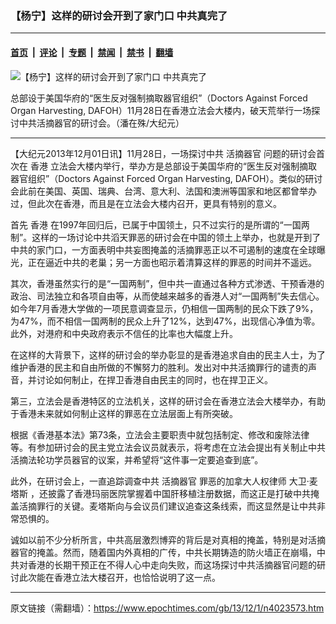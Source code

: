 ### 【杨宁】这样的研讨会开到了家门口 中共真完了

---

#### [首页](../../../..?n4023573) &nbsp;|&nbsp; [评论](../../../../../epoch-comment?n4023573) &nbsp;|&nbsp; [专题](../../../../../epoch-special?n4023573) &nbsp;|&nbsp; [禁闻](../../../../../epoch-news?n4023573) &nbsp;|&nbsp; [禁书](../../../../../books?n4023573) &nbsp;|&nbsp; [翻墙](https://github.com/gfw-breaker/nogfw/blob/master/README.md?n4023573)


<div><img alt="【杨宁】这样的研讨会开到了家门口 中共真完了" class="attachment-djy_600_400 size-djy_600_400 wp-post-image" src="https://i.epochtimes.com/assets/uploads/2013/12/1311301949322039-600x400.jpg"/>
<div class="caption">
 <p>
  总部设于美国华府的“医生反对强制摘取器官组织”（Doctors Against Forced Organ Harvesting, DAFOH）11月28日在香港立法会大楼内，破天荒举行一场探讨中共活摘器官的研讨会。（潘在殊/大纪元）
 </p>
</div></div><hr/><div class="post_content" id="artbody" itemprop="articleBody">
 <!-- article content begin -->
 <p>
  【大纪元2013年12月01日讯】11月28日，一场探讨中共
  <ok href="https://www.epochtimes.com/gb/tag/%E6%B4%BB%E6%91%98%E5%99%A8%E5%AE%98.html">
   活摘器官
  </ok>
  问题的研讨会首次在
  <ok href="https://www.epochtimes.com/gb/tag/%E9%A6%99%E6%B8%AF.html">
   香港
  </ok>
  立法会大楼内举行，举办方是总部设于美国华府的“医生反对强制摘取器官组织”（Doctors Against Forced Organ Harvesting, DAFOH）。类似的研讨会此前在美国、英国、瑞典、台湾、意大利、法国和澳洲等国家和地区都曾举办过，但此次在香港，而且是在立法会大楼内召开，更具有特别的意义。
 </p>
 <p>
  首先
  <ok href="https://www.epochtimes.com/gb/tag/%E9%A6%99%E6%B8%AF.html">
   香港
  </ok>
  在1997年回归后，已属于中国领土，只不过实行的是所谓的“一国两制”。这样的一场讨论中共滔天罪恶的研讨会在中国的领土上举办，也就是开到了中共的家门口，一方面表明中共妄图掩盖的活摘罪恶正以不可遏制的速度在全球曝光，正在逼近中共的老巢；另一方面也昭示着清算这样的罪恶的时间并不遥远。
 </p>
 <p>
  其次，香港虽然实行的是“一国两制”，但中共一直通过各种方式渗透、干预香港的政治、司法独立和各项自由等，从而使越来越多的香港人对“一国两制”失去信心。如今年7月香港大学做的一项民意调查显示，仍相信一国两制的民众下跌了9%，为47%，而不相信一国两制的民众上升了12%，达到47%，出现信心净值为零。此外，对港府和中央政府表示不信任的比率也大幅度上升。
 </p>
 <p>
  在这样的大背景下，这样的研讨会的举办彰显的是香港追求自由的民主人士，为了维护香港的民主和自由所做的不懈努力的胜利。发出对中共活摘罪行的谴责的声音，并讨论如何制止，在捍卫香港自由民主的同时，也在捍卫正义。
 </p>
 <p>
  第三，立法会是香港特区的立法机关，这样的研讨会在香港立法会大楼举办，有助于香港未来就如何制止这样的罪恶在立法层面上有所突破。
 </p>
 <p>
  根据《香港基本法》第73条，立法会主要职责中就包括制定、修改和废除法律等。有参加研讨会的民主党立法会议员就表示，将考虑在立法会提出有关制止中共活摘法轮功学员器官的议案，并希望将“这件事一定要追查到底”。
 </p>
 <p>
  此外，在研讨会上，一直追踪调查中共
  <ok href="https://www.epochtimes.com/gb/tag/%E6%B4%BB%E6%91%98%E5%99%A8%E5%AE%98.html">
   活摘器官
  </ok>
  罪恶的加拿大人权律师
  <ok href="https://www.epochtimes.com/gb/tag/%E5%A4%A7%E5%8D%AB%C2%B7%E9%BA%A6%E5%A1%94%E6%96%AF.html">
   大卫·麦塔斯
  </ok>
  ，还披露了香港玛丽医院掌握着中国肝移植注册数据，而这正是打破中共掩盖活摘罪行的关键。麦塔斯向与会议员们建议追查这条线索，而这显然是让中共非常恐惧的。
 </p>
 <p>
  诚如以前不少分析所言，中共高层激烈博弈的背后是对真相的掩盖，特别是对活摘器官的掩盖。然而，随着国内外真相的广传，中共长期铸造的防火墙正在崩塌，中共对香港的长期干预正在不得人心中走向失败，而这场探讨中共活摘器官问题的研讨此次能在香港立法大楼召开，也恰恰说明了这一点。
 </p>
 <!-- article content end -->
 <div id="below_article_ad">
 </div>
</div>


---

原文链接（需翻墙）：https://www.epochtimes.com/gb/13/12/1/n4023573.htm